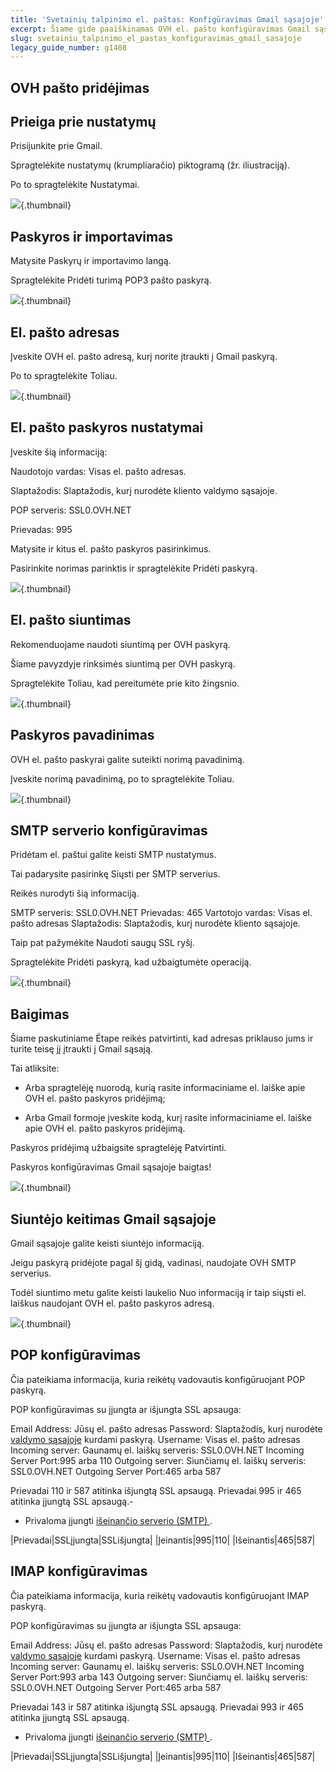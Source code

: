 ```yaml
---
title: 'Svetainių talpinimo el. paštas: Konfigūravimas Gmail sąsajoje'
excerpt: Šiame gide paaiškinamas OVH el. pašto konfigūravimas Gmail sąsajoje
slug: svetainiu_talpinimo_el_pastas_konfiguravimas_gmail_sasajoje
legacy_guide_number: g1408
---
```



## OVH pašto pridėjimas

## Prieiga prie nustatymų
Prisijunkite prie Gmail.

Spragtelėkite nustatymų (krumpliaračio) piktogramą (žr. iliustraciją).

Po to spragtelėkite Nustatymai.

![](images/img_1934.jpg){.thumbnail}

## Paskyros ir importavimas
Matysite Paskyrų ir importavimo langą.

Spragtelėkite Pridėti turimą POP3 pašto paskyrą.

![](images/img_1935.jpg){.thumbnail}

## El. pašto adresas
Įveskite OVH el. pašto adresą, kurį norite įtraukti į Gmail paskyrą.

Po to spragtelėkite Toliau.

![](images/img_1936.jpg){.thumbnail}

## El. pašto paskyros nustatymai
Įveskite šią informaciją:

Naudotojo vardas: Visas el. pašto adresas.

Slaptažodis: Slaptažodis, kurį nurodėte kliento valdymo sąsajoje.

POP serveris: SSL0.OVH.NET

Prievadas: 995

Matysite ir kitus el. pašto paskyros pasirinkimus.

Pasirinkite norimas parinktis ir spragtelėkite Pridėti paskyrą.

![](images/img_1937.jpg){.thumbnail}

## El. pašto siuntimas
Rekomenduojame naudoti siuntimą per OVH paskyrą.

Šiame pavyzdyje rinksimės siuntimą per OVH paskyrą.

Spragtelėkite Toliau, kad pereitumėte prie kito žingsnio.

![](images/img_1938.jpg){.thumbnail}

## Paskyros pavadinimas
OVH el. pašto paskyrai galite suteikti norimą pavadinimą.

Įveskite norimą pavadinimą, po to spragtelėkite Toliau.

![](images/img_1939.jpg){.thumbnail}

## SMTP serverio konfigūravimas
Pridėtam el. paštui galite keisti SMTP nustatymus.

Tai padarysite pasirinkę Siųsti per SMTP serverius.

Reikės nurodyti šią informaciją.

SMTP serveris: SSL0.OVH.NET
Prievadas: 465
Vartotojo vardas: Visas el. pašto adresas
Slaptažodis: Slaptažodis, kurį nurodėte kliento sąsajoje.

Taip pat pažymėkite Naudoti saugų SSL ryšį.

Spragtelėkite Pridėti paskyrą, kad užbaigtumėte operaciją.

![](images/img_1941.jpg){.thumbnail}

## Baigimas
Šiame paskutiniame Étape reikės patvirtinti, kad adresas priklauso jums ir turite teisę jį įtraukti į Gmail sąsają.

Tai atliksite:


- Arba spragtelėję nuorodą, kurią rasite informaciniame el. laiške apie OVH el. pašto paskyros pridėjimą;

- Arba Gmail formoje įveskite kodą, kurį rasite informaciniame el. laiške apie OVH el. pašto paskyros pridėjimą.


Paskyros pridėjimą užbaigsite spragtelėję Patvirtinti.

Paskyros konfigūravimas Gmail sąsajoje baigtas!

![](images/img_1942.jpg){.thumbnail}


## Siuntėjo keitimas Gmail sąsajoje
Gmail sąsajoje galite keisti siuntėjo informaciją.

Jeigu paskyrą pridėjote pagal šį gidą, vadinasi, naudojate OVH SMTP serverius.

Todėl siuntimo metu galite keisti laukelio Nuo informaciją ir taip siųsti el. laiškus naudojant OVH el. pašto paskyros adresą.

![](images/img_1943.jpg){.thumbnail}


## POP konfigūravimas
Čia pateikiama informacija, kuria reikėtų vadovautis konfigūruojant POP paskyrą.

POP konfigūravimas su įjungta ar išjungta SSL apsauga:

Email Address: Jūsų el. pašto adresas
Password: Slaptažodis, kurį nurodėte [valdymo sąsajoje](https://www.ovh.com/manager/web/login/) kurdami paskyrą.
Username: Visas el. pašto adresas
Incoming server: Gaunamų el. laiškų serveris: SSL0.OVH.NET
Incoming Server Port:995 arba 110
Outgoing server: Siunčiamų el. laiškų serveris: SSL0.OVH.NET
Outgoing Server Port:465 arba 587

Prievadai 110 ir 587 atitinka išjungtą SSL apsaugą.
Prievadai 995 ir 465 atitinka įjungtą SSL apsaugą.- 


- Privaloma įjungti [išeinančio serverio (SMTP) ](#configuration_protocole_imap_partie_6_parametres_avances).


|Prievadai|SSLįjungta|SSLišjungta|
|Įeinantis|995|110|
|Išeinantis|465|587|




## IMAP konfigūravimas
Čia pateikiama informacija, kuria reikėtų vadovautis konfigūruojant IMAP paskyrą.

POP konfigūravimas su įjungta ar išjungta SSL apsauga:

Email Address: Jūsų el. pašto adresas
Password: Slaptažodis, kurį nurodėte [valdymo sąsajoje](https://www.ovh.com/manager/web/login/) kurdami paskyrą.
Username: Visas el. pašto adresas
Incoming server: Gaunamų el. laiškų serveris: SSL0.OVH.NET
Incoming Server Port:993 arba 143
Outgoing server: Siunčiamų el. laiškų serveris: SSL0.OVH.NET
Outgoing Server Port:465 arba 587

Prievadai 143 ir 587 atitinka išjungtą SSL apsaugą.
Prievadai 993 ir 465 atitinka įjungtą SSL apsaugą.


- Privaloma įjungti [išeinančio serverio (SMTP) ](#configuration_protocole_imap_partie_6_parametres_avances).


|Prievadai|SSLįjungta|SSLišjungta|
|Įeinantis|995|110|
|Išeinantis|465|587|




